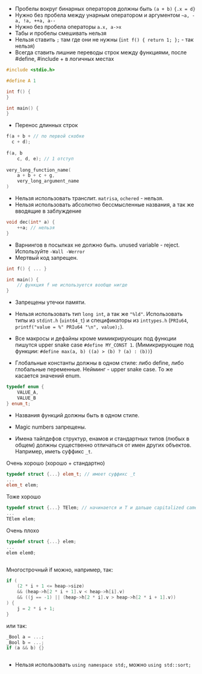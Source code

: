 


* Пробелы вокруг бинарных операторов должны быть `(a + b)` `{.x = d}`
* Нужно без пробела между унарным оператором и аргументом `~a, -a, !a, ++a, a--`
* Нужно без пробела операторы `a.x, a->x`
* Табы и пробелы смешивать нельзя
* Нельзя ставить `;` там где они не нужны (`int f() { return 1; };` - так нельзя)
* Всегда ставить лишние переводы строк между функциями, после #define, #include + в логичных местах

```cpp
#include <stdio.h>

#define A 1

int f() {
}

int main() {
}
```

* Перенос длинных строк

```cpp
f(a + b + // по первой скобке
  c + d);
  
f(a, b
    c, d, e); // 1 отступ
    
very_long_function_name(
    a + b + c + g,
    very_long_argument_name
)

```


* Нельзя использовать транслит. `matrisa`, `ochered` - нельзя.
* Нельзя использовать абсолютно бессмысленные названия, а так же вводящие в заблуждение

```cpp
void dec(int* a) {
    ++a; // нельзя
}
```



* Варнингов в посылках не должно быть. unused variable - reject. Используйте `-Wall -Werror`
* Мертвый код запрещен.

```cpp
int f() { ... }

int main() {
    // функция f не используется вообще нигде
}

```

* Запрещены утечки памяти.

* Нельзя использовать тип `long int`, а так же `"%ld"`. Использовать типы из `stdint.h` (`uint64_t`) и спецификаторы из `inttypes.h` (`PRIu64`, `printf("value = %" PRIu64 "\n", value);`).

* Все макросы и дефайны кроме мимикрирующих под функции пишутся upper snake case `#define MY_CONST 1`. (Мимикрирующие под функции: `#define max(a, b) ((a) > (b) ? (a) : (b))`)

* Глобальные константы должны в одном стиле: либо define, либо глобальные переменные. Нейминг - upper snake case. То же касается значений enum.

```cpp
typedef enum {
    VALUE_A,
    VALUE_B
} enum_t;
```

* Названия функций должны быть в одном стиле.

* Magic numbers запрещены. 

* Имена тайпдефов структур, енамов и стандартных типов (любых в общем) должны существенно отличаться от имен других объектов. Например, иметь суффикс `_t`.

Очень хорошо (хорошо + стандартно)

```cpp
typedef struct {...} elem_t; // имеет суффикс _t
...
elem_t elem;
```

Тоже хорошо

```cpp
typedef struct {...} TElem; // начинается и T и дальше capitalized camel case
...
TElem elem;
```

Очень плохо 

```cpp
typedef struct {...} elem;
...
elem elem0;
```



```python

```

Многострочный if можно, например, так:
```cpp
if (
    (2 * i + 1 <= heap->size)
    && (heap->h[2 * i + 1].v < heap->h[i].v)
    && ((j == -1) || (heap->h[2 * i].v > heap->h[2 * i + 1].v))
) {
    j = 2 * i + 1;
}
```

или так:

```cpp
_Bool a = ...;
_Bool b = ...;
if (a && b) {}
```


```python

```

* Нельзя использовать `using namespace std;`, можно `using std::sort;`


```python

```


```python

```
